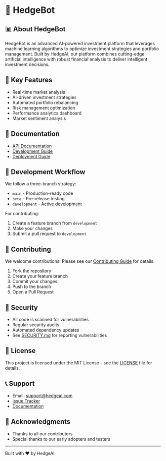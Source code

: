 # 🤖 HedgeBot

## 📊 About HedgeBot

HedgeBot is an advanced AI-powered investment platform that leverages machine learning algorithms to optimize investment strategies and portfolio management. Built by HedgeAI, our platform combines cutting-edge artificial intelligence with robust financial analysis to deliver intelligent investment decisions.

## 🌟 Key Features

- Real-time market analysis
- AI-driven investment strategies
- Automated portfolio rebalancing
- Risk management optimization
- Performance analytics dashboard
- Market sentiment analysis


## 📖 Documentation

- [API Documentation](docs/api.md)
- [Development Guide](docs/development.md)
- [Deployment Guide](docs/deployment.md)

## 🔄 Development Workflow

We follow a three-branch strategy:

- `main` - Production-ready code
- `beta` - Pre-release testing
- `development` - Active development

For contributing:

1. Create a feature branch from `development`
2. Make your changes
3. Submit a pull request to `development`

## 🤝 Contributing

We welcome contributions! Please see our [Contributing Guide](.github/CONTRIBUTING.md) for details.

1. Fork the repository
2. Create your feature branch
3. Commit your changes
4. Push to the branch
5. Open a Pull Request

## 🔐 Security

- All code is scanned for vulnerabilities
- Regular security audits
- Automated dependency updates
- See [SECURITY.md](.github/SECURITY.md) for reporting vulnerabilities

## 📜 License

This project is licensed under the MIT License - see the [LICENSE](LICENSE) file for details.

## 📞 Support

- Email: support@hedgeai.com
- [Issue Tracker](https://github.com/hedgeai/hedgebot/issues)
- [Documentation](docs/)

## 🙏 Acknowledgments

- Thanks to all our contributors
- Special thanks to our early adopters and testers

---
Built with ❤️ by HedgeAI